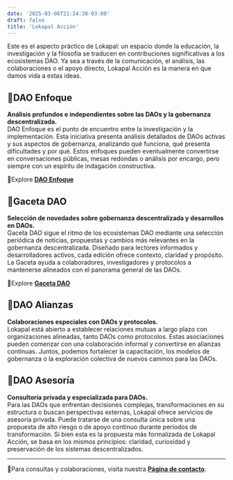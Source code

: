 ```yaml
---
date: '2025-03-06T21:24:30-03:00'
draft: false
title: 'Lokapal Acción'
---
```


Este es el aspecto práctico de Lokapal: un espacio donde la educación, la investigación y la filosofía se traducen en contribuciones significativas a los ecosistemas DAO. Ya sea a través de la comunicación, el análisis, las colaboraciones o el apoyo directo, Lokapal Acción es la manera en que damos vida a estas ideas.

## 🔹DAO Enfoque  
**Análisis profundos e independientes sobre las DAOs y la gobernanza descentralizada.**  
DAO Enfoque es el punto de encuentro entre la investigación y la implementación. Esta iniciativa presenta análisis detallados de DAOs activas y sus aspectos de gobernanza, analizando qué funciona, qué presenta dificultades y por qué. Estos enfoques pueden eventualmente convertirse en conversaciones públicas, mesas redondas o análisis por encargo, pero siempre con un espíritu de indagación constructiva.

🔸Explore [**DAO Enfoque**](https://lokapal-xyz.github.io/accion/dao-enfoque/)

## 🔹Gaceta DAO  
**Selección de novedades sobre gobernanza descentralizada y desarrollos en DAOs.**  
Gaceta DAO sigue el ritmo de los ecosistemas DAO mediante una selección periódica de noticias, propuestas y cambios más relevantes en la gobernanza descentralizada. Diseñado para lectores informados y desarrolladores activos, cada edición ofrece contexto, claridad y propósito. La Gaceta ayuda a colaboradores, investigadores y protocolos a mantenerse alineados con el panorama general de las DAOs.

🔸Explore [**Gaceta DAO**](https://lokapal-xyz.github.io/accion/gaceta-dao/)

## 🔹DAO Alianzas  
**Colaboraciones especiales con DAOs y protocolos.**  
Lokapal está abierto a establecer relaciones mutuas a largo plazo con organizaciones alineadas, tanto DAOs como protocolos. Estas asociaciones pueden comenzar con una colaboración informal y convertirse en alianzas continuas. Juntos, podemos fortalecer la capacitación, los modelos de gobernanza o la exploración colectiva de nuevos caminos para las DAOs.

## 🔹DAO Asesoría  
**Consultoría privada y especializada para DAOs.**  
Para las DAOs que enfrentan decisiones complejas, transformaciones en su estructura o buscan perspectivas externas, Lokapal ofrece servicios de asesoría privada. Puede tratarse de una consulta única sobre una propuesta de alto riesgo o de apoyo continuo durante períodos de transformación. Si bien esta es la propuesta más formalizada de Lokapal Acción, se basa en los mismos principios: claridad, curiosidad y preservación de los sistemas descentralizados.

---

🔸Para consultas y colaboraciones, visita nuestra [**Página de contacto**](../contacto/).

